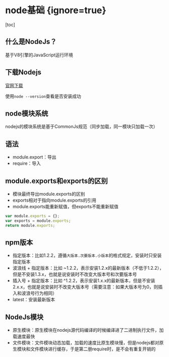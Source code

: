 # node基础 {ignore=true}

[toc]

## 什么是NodeJs？

基于V8引擎的JavaScript运行环境

## 下载Nodejs

[官网下载](https://nodejs.org/zh-cn/)

使用`node --version`查看是否安装成功

## node模块系统

nodejs的模块系统是基于CommonJs规范（同步加载，同一模块只加载一次）

## 语法

- module.export：导出
- require：导入

## module.exports和exports的区别

- 模块最终导出module.exports的区别
- exports相对于指向module.exports的引用
- module.exports能重新赋值，但exports不能重新赋值

```javascript
var module.exports = {};
var exports = module.exports;
return module.exports;
```

## npm版本

- 指定版本：比如1.2.2，遵循`大版本.次要版本.小版本`的格式规定，安装时只安装指定版本
- 波浪线 + 指定版本：比如 ~1.2.2，表示安装1.2.x的最新版本（不低于1.2.2），但是不安装1.3.x，也就是说安装时不改变大版本号和次要版本号
- 插入号 + 指定版本：比如 ^1.2.2，表示安装1.x.x的最新版本，但是不安装2.x.x，也就是说安装时不改变大版本号（需要注意：如果大版本号为0，则插入和波浪号行为相同）
- latest：安装最新版本

## NodeJs模块

- 原生模块：原生模块在nodejs源代码编译的时候编译进了二进制执行文件，加载速度最快
- 文件模块：文件模块动态加载，加载的速度比原生模块慢，但是nodejs都对原生模块和文件模块进行缓存，于是第二册require时，是不会有重复开销的